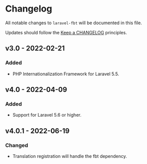 # Changelog

All notable changes to `laravel-fbt` will be documented in this file.

Updates should follow the [Keep a CHANGELOG](http://keepachangelog.com/) principles.

## v3.0 - 2022-02-21

### Added
- PHP Internationalization Framework for Laravel 5.5.

## v4.0 - 2022-04-09

### Added
- Support for Laravel 5.6 or higher.

## v4.0.1 - 2022-06-19

### Changed
- Translation registration will handle the fbt dependency.
